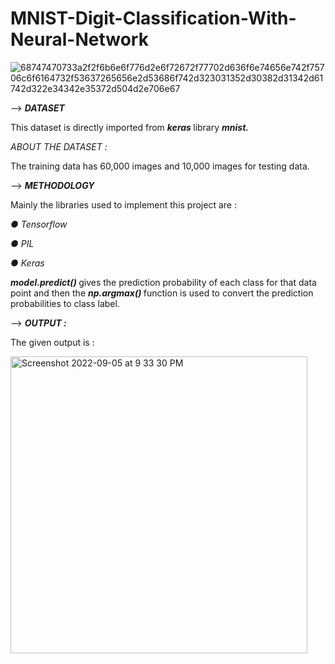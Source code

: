 # MNIST-Digit-Classification-With-Neural-Network

![68747470733a2f2f6b6e6f776d2e6f72672f77702d636f6e74656e742f75706c6f6164732f53637265656e2d53686f742d323031352d30382d31342d61742d322e34342e35372d504d2e706e67](https://user-images.githubusercontent.com/71970250/188486991-22775894-effc-4f97-ac9a-97c8b981bf5c.png)

--> <b> <i> DATASET </i> </b>

This dataset is directly imported from <b> <i> keras </i> </b> library <b> <i> mnist.</i> </b>

<i> ABOUT THE DATASET : </i>

The training data has 60,000 images and 10,000 images for testing data.

--> <b> <i> METHODOLOGY </i> </b>

Mainly the libraries used to implement this project are :
<i>

● Tensorflow

● PIL

● Keras
</i>

<b> <i> model.predict() </i> </b> gives the prediction probability of each class for that data point and then the <b> <i>  np.argmax() </i> </b> function is used to convert the prediction probabilities to class label.


--> <b> <i> OUTPUT : </i> </b>

The given output is :

<img width="475" alt="Screenshot 2022-09-05 at 9 33 30 PM" src="https://user-images.githubusercontent.com/71970250/188486444-a14ac996-c29c-418e-8107-767e4f6ca74f.png">

